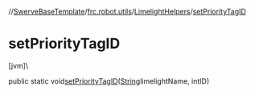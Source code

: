 //[SwerveBaseTemplate](../../../index.md)/[frc.robot.utils](../index.md)/[LimelightHelpers](index.md)/[setPriorityTagID](set-priority-tag-i-d.md)

# setPriorityTagID

[jvm]\

public static void[setPriorityTagID](set-priority-tag-i-d.md)([String](https://docs.oracle.com/javase/8/docs/api/java/lang/String.html)limelightName, intID)
